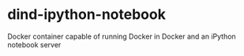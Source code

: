 dind-ipython-notebook
=======================

Docker container capable of running Docker in Docker and an iPython notebook server
